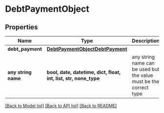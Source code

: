# DebtPaymentObject


## Properties
Name | Type | Description | Notes
------------ | ------------- | ------------- | -------------
**debt_payment** | [**DebtPaymentObjectDebtPayment**](DebtPaymentObjectDebtPayment.md) |  | [optional] 
**any string name** | **bool, date, datetime, dict, float, int, list, str, none_type** | any string name can be used but the value must be the correct type | [optional]

[[Back to Model list]](../README.md#documentation-for-models) [[Back to API list]](../README.md#documentation-for-api-endpoints) [[Back to README]](../README.md)


